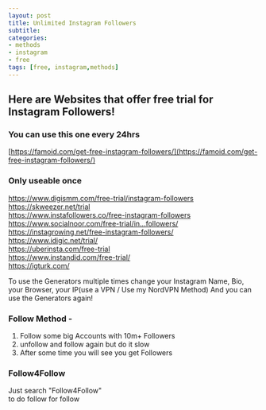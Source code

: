 ```yaml
---
layout: post
title: Unlimited Instagram Followers
subtitle: 
categories:
- methods
- instagram
- free
tags: [free, instagram,methods]
---
```

## Here are Websites that offer free trial for Instagram Followers!

### You can use this one every 24hrs
[https://famoid.com/get-free-instagram-followers/](https://famoid.com/get-free-instagram-followers/) 


### Only useable once
https://www.digismm.com/free-trial/instagram-followers <br>
https://skweezer.net/trial <br>
https://www.instafollowers.co/free-instagram-followers <br>
https://www.socialnoor.com/free-trial/in...followers/ <br>
https://instagrowing.net/free-instagram-followers/ <br>
https://www.idigic.net/trial/ <br>
https://uberinsta.com/free-trial <br>
https://www.instandid.com/free-trial/ <br>
https://igturk.com/ <br>

To use the Generators multiple times change your Instagram Name, Bio, your Browser, your IP(use a VPN / Use my NordVPN Method)
And you can use the Generators again!


### Follow Method - 
1. Follow some big Accounts with 10m+ Followers <br>
2. unfollow and follow again but do it slow <br>
3. After some time you will see you get Followers <br>


### Follow4Follow
Just search "Follow4Follow" <br>
to do follow for follow
